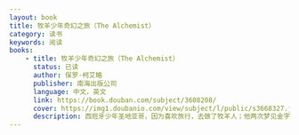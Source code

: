 ```yaml
---
layout: book
title: 牧羊少年奇幻之旅（The Alchemist） 
category: 读书
keywords: 阅读
books: 
    - title: 牧羊少年奇幻之旅（The Alchemist）
      status: 已读
      author: 保罗·柯艾略 
      publisher: 南海出版公司
      language: 中文，英文
      link: https://book.douban.com/subject/3608208/
      cover: https://img1.doubanio.com/view/subject/l/public/s3668327.jpg
      description: 西班牙少年圣地亚哥，因为喜欢旅行，去做了牧羊人；他两次梦见金字塔附近有宝藏，为此心怀触动。在一次牧羊中他遇到了神秘的撒冷王，撒冷王在没有任何人告知的前提下知道了他的梦，并告知他应该努力追寻自己的梦想，于是他又放弃了羊群，去追寻他所梦见过两次的金字塔附近的宝藏。其间，他从西班牙最南端的台里发（Tarifa）渡海，去了非洲。在北非摩洛哥的丹吉尔（Tangier），他被小偷掠走钱财，无奈之下他为一位永远把朝圣麦加放在心底而不去实现的水晶商人创造性地工作了十一个月又九天。然后信念告诉他应该前行离开了商人的店铺加入了横越撒哈拉的商队，碰到了一位一心求教炼金术士的英国人。前行的过程中路经住着炼金术士的费奥姆（Al-Fayyum）绿洲，少年遇见汲水少女法蒂玛，两人一见钟情。商队因部落战争而停滞，少年预言了军队对绿洲的突袭，被聘为绿洲参事，而炼金术士决定帮助他重新踏上寻宝之途。
---
```

